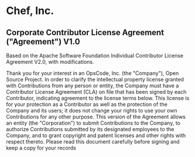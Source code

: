 # Chef, Inc.

## Corporate Contributor License Agreement ("Agreement") V1.0

Based on the Apache Software Foundation Individual Contributor License Agreement V2.0, with modifications.

Thank you for your interest in an OpsCode, Inc. (the "Company"), Open Source Project.  In order to clarify the intellectual property license granted with Contributions from any person or entity, the Company must have a Contributor License Agreement (CLA) on file that has been signed by each Contributor, indicating agreement to the license terms below.  This license is for your protection as a Contributor as well as the protection of the Company and its users; it does not change your rights to use your own Contributions for any other purpose.  This version of the Agreement allows an entity (the "Corporation") to submit Contributions to the Company, to authorize Contributions submitted by its designated employees to the Company, and to grant copyright and patent licenses and other rights with respect thereto. Please read this document carefully before signing and keep a copy for your records
